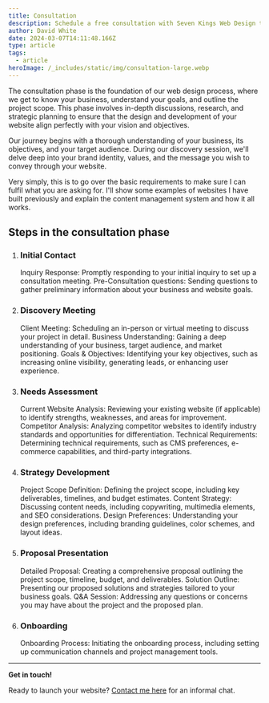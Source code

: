 ```yaml
---
title: Consultation
description: Schedule a free consultation with Seven Kings Web Design to discuss your website needs. I provide personalized advice to help your business thrive online. Start your journey to a successful online presence today.
author: David White
date: 2024-03-07T14:11:48.166Z
type: article
tags:
  - article
heroImage: /_includes/static/img/consultation-large.webp
---
```

The consultation phase is the foundation of our web design process, where we get to know your business, understand your goals, and outline the project scope. This phase involves in-depth discussions, research, and strategic planning to ensure that the design and development of your website align perfectly with your vision and objectives.

Our journey begins with a thorough understanding of your business, its objectives, and your target audience. During our discovery session, we'll delve deep into your brand identity, values, and the message you wish to convey through your website.

Very simply, this is to go over the basic requirements to make sure I can fulfil what you are asking for.  I'll show some examples of websites I have built previously and explain the content management system and how it all works.

## **Steps in the consultation phase**

1. ### Initial Contact

   Inquiry Response: Promptly responding to your initial inquiry to set up a consultation meeting.
   Pre-Consultation questions: Sending questions to gather preliminary information about your business and website goals.
2. ### Discovery Meeting

   Client Meeting: Scheduling an in-person or virtual meeting to discuss your project in detail.
   Business Understanding: Gaining a deep understanding of your business, target audience, and market positioning.
   Goals & Objectives: Identifying your key objectives, such as increasing online visibility, generating leads, or enhancing user experience.
3. ### Needs Assessment

   Current Website Analysis: Reviewing your existing website (if applicable) to identify strengths, weaknesses, and areas for improvement.
   Competitor Analysis: Analyzing competitor websites to identify industry standards and opportunities for differentiation.
   Technical Requirements: Determining technical requirements, such as CMS preferences, e-commerce capabilities, and third-party integrations.
4. ### Strategy Development

   Project Scope Definition: Defining the project scope, including key deliverables, timelines, and budget estimates.
   Content Strategy: Discussing content needs, including copywriting, multimedia elements, and SEO considerations.
   Design Preferences: Understanding your design preferences, including branding guidelines, color schemes, and layout ideas.
5. ### Proposal Presentation

   Detailed Proposal: Creating a comprehensive proposal outlining the project scope, timeline, budget, and deliverables.
   Solution Outline: Presenting our proposed solutions and strategies tailored to your business goals.
   Q&A Session: Addressing any questions or concerns you may have about the project and the proposed plan.
6. ### Onboarding

   Onboarding Process: Initiating the onboarding process, including setting up communication channels and project management tools.

- - -

**Get in touch!**

Ready to launch your website? [Contact me here](/about/) for an informal chat.

